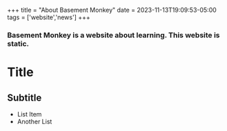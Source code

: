 +++
title = "About Basement Monkey"
date = 2023-11-13T19:09:53-05:00
tags =  ['website','news']
+++
### Basement Monkey is a website about learning. This website is static.

# Title
## Subtitle

- List Item
- Another List
